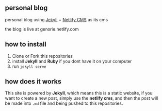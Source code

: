 ## personal blog
personal blog using [Jekyll](https://jekyllrb.com/) + [Netlify CMS](https://www.netlifycms.org/) as its cms

the blog is live at genorie.netlify.com

## how to install 
1. Clone or Fork this repositories
2. install **Jekyll** and **Ruby** if you dont have it on your computer
3. run `jekyll serve`

## how does it works
This site is powered by **Jekyll**, which means this is a static website, if you want to create a new post, simply use the **netlify cms**, and then the post will be made into `.md` file and being pushed to this repositories.




